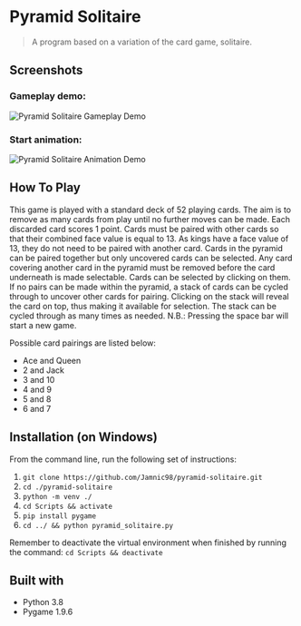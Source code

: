 # Pyramid Solitaire
> A program based on a variation of the card game, solitaire.

<!-- Screenshots -->
## Screenshots

### Gameplay demo:
![Pyramid Solitaire Gameplay Demo](https://user-images.githubusercontent.com/44094740/98440811-d6a14600-20f2-11eb-9559-9411dc4283c9.gif)

### Start animation:
![Pyramid Solitaire Animation Demo](https://user-images.githubusercontent.com/44094740/98865468-54eb4880-2463-11eb-8094-09e59862ab28.gif)


<!-- Usage -->
## How To Play
This game is played with a standard deck of 52 playing cards. The aim is to remove as many cards from play until no further moves can be made. Each discarded card scores 1 point. Cards must be paired with other cards so that their combined face value is equal to 13. As kings have a face value of 13, they do not need to be paired with another card. Cards in the pyramid can be paired together but only uncovered cards can be selected. Any card covering another card in the pyramid must be removed before the card underneath is made selectable. Cards can be selected by clicking on them. If no pairs can be made within the pyramid, a stack of cards can be cycled through to uncover other cards for pairing. Clicking on the stack will reveal the card on top, thus making it available for selection. The stack can be cycled through as many times as needed.
N.B.: Pressing the space bar will start a new game.

Possible card pairings are listed below:
* Ace and Queen
* 2 and Jack
* 3 and 10
* 4 and 9
* 5 and 8
* 6 and 7


<!-- How to install the program -->
## Installation (on Windows)
From the command line, run the following set of instructions:
1. `git clone https://github.com/Jamnic98/pyramid-solitaire.git`
2. `cd ./pyramid-solitaire`
3. `python -m venv ./`
4. `cd Scripts && activate`
5. `pip install pygame`
6. `cd ../ && python pyramid_solitaire.py`

Remember to deactivate the virtual environment when finished by running the command:
`cd Scripts && deactivate`


<!-- Technologies used in development -->
## Built with
* Python 3.8
* Pygame 1.9.6
